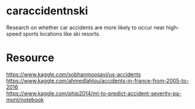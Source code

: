 # caraccidentnski
Research on whether car accidents are more likely to occur near high-speed sports locations like ski resorts.

# Resource
https://www.kaggle.com/sobhanmoosavi/us-accidents <br />
https://www.kaggle.com/ahmedlahlou/accidents-in-france-from-2005-to-2016 <br />
https://www.kaggle.com/phip2014/ml-to-predict-accident-severity-pa-mont/notebook<br />
